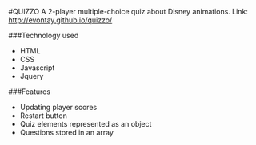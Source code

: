 #QUIZZO
A 2-player multiple-choice quiz about Disney animations.
Link: http://evontay.github.io/quizzo/

###Technology used
- HTML
- CSS
- Javascript
- Jquery

###Features
- Updating player scores
- Restart button
- Quiz elements represented as an object
- Questions stored in an array
